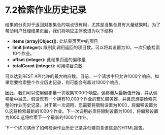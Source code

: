 # 7.2检索作业历史记录

结果的分页对于返回对象集合的端点很有用，尤其是当集合具有大量结果时。为了帮助用户处理结果页面，我们将响应主体改进为以下结构：

* **items \(array\[Object\]\):** 此结果页面中的项目
* **limit \(integer\):** 限制此调用返回的项目数。可以将其设置为10，一次只能检索10个作业。
* **offset \(integer\):** 此结果页面的偏移量
* **totalCount \(integer\):** 可用项目总数

可以达到REST API允许的最大响应数。目前，一个请求中只允许1000个响应。如果您要检索整个作业历史记录，则可能会有超过1000个响应。

因此，我们可以使用偏移量一次收集1000个响应。偏移量从最新值开始，并从偏移量中减去。假设您有一个拥有10,000个作业的繁忙服务器，并且您想要检索完整的作业历史记录。对于第一次调用，您需要将限制设置为1000，将偏移设置为0.这将检索最新的1000个作业。下一次调用必须将限制设置为1000，将偏移设置为1000.这将检索下一个最新的1000个作业。

下一个练习演示了如何检索作业历史记录并创建包含该信息的HTML报告。


